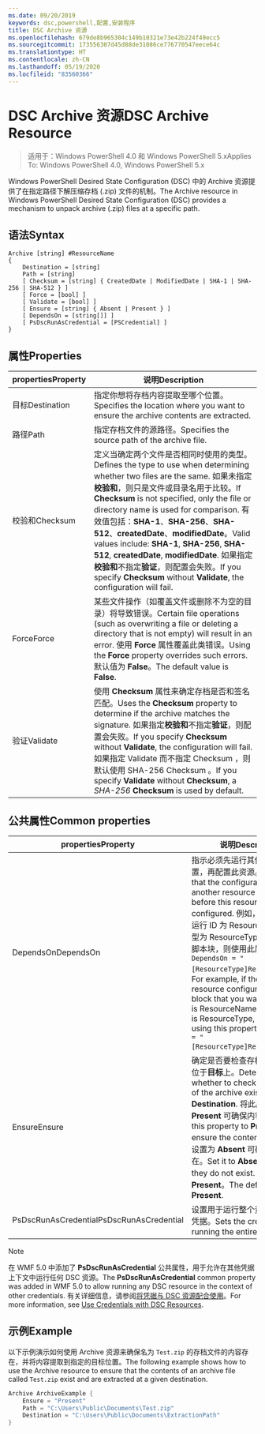 ```yaml
---
ms.date: 09/20/2019
keywords: dsc,powershell,配置,安装程序
title: DSC Archive 资源
ms.openlocfilehash: 679de8b965304c149b10321e73e42b224f49ecc5
ms.sourcegitcommit: 173556307d45d88de31086ce776770547eece64c
ms.translationtype: HT
ms.contentlocale: zh-CN
ms.lasthandoff: 05/19/2020
ms.locfileid: "83560366"
---
```

# <a name="dsc-archive-resource"></a><span data-ttu-id="2be9c-103">DSC Archive 资源</span><span class="sxs-lookup"><span data-stu-id="2be9c-103">DSC Archive Resource</span></span>

> <span data-ttu-id="2be9c-104">适用于：Windows PowerShell 4.0 和 Windows PowerShell 5.x</span><span class="sxs-lookup"><span data-stu-id="2be9c-104">Applies To: Windows PowerShell 4.0, Windows PowerShell 5.x</span></span>

<span data-ttu-id="2be9c-105">Windows PowerShell Desired State Configuration (DSC) 中的 Archive 资源提供了在指定路径下解压缩存档 (.zip) 文件的机制。</span><span class="sxs-lookup"><span data-stu-id="2be9c-105">The Archive resource in Windows PowerShell Desired State Configuration (DSC) provides a mechanism to unpack archive (.zip) files at a specific path.</span></span>

## <a name="syntax"></a><span data-ttu-id="2be9c-106">语法</span><span class="sxs-lookup"><span data-stu-id="2be9c-106">Syntax</span></span>

```Syntax
Archive [string] #ResourceName
{
    Destination = [string]
    Path = [string]
    [ Checksum = [string] { CreatedDate | ModifiedDate | SHA-1 | SHA-256 | SHA-512 } ]
    [ Force = [bool] ]
    [ Validate = [bool] ]
    [ Ensure = [string] { Absent | Present } ]
    [ DependsOn = [string[]] ]
    [ PsDscRunAsCredential = [PSCredential] ]
}
```

## <a name="properties"></a><span data-ttu-id="2be9c-107">属性</span><span class="sxs-lookup"><span data-stu-id="2be9c-107">Properties</span></span>

|<span data-ttu-id="2be9c-108">properties</span><span class="sxs-lookup"><span data-stu-id="2be9c-108">Property</span></span> |<span data-ttu-id="2be9c-109">说明</span><span class="sxs-lookup"><span data-stu-id="2be9c-109">Description</span></span> |
|---|---|
|<span data-ttu-id="2be9c-110">目标</span><span class="sxs-lookup"><span data-stu-id="2be9c-110">Destination</span></span> |<span data-ttu-id="2be9c-111">指定你想将存档内容提取至哪个位置。</span><span class="sxs-lookup"><span data-stu-id="2be9c-111">Specifies the location where you want to ensure the archive contents are extracted.</span></span> |
|<span data-ttu-id="2be9c-112">路径</span><span class="sxs-lookup"><span data-stu-id="2be9c-112">Path</span></span> |<span data-ttu-id="2be9c-113">指定存档文件的源路径。</span><span class="sxs-lookup"><span data-stu-id="2be9c-113">Specifies the source path of the archive file.</span></span> |
|<span data-ttu-id="2be9c-114">校验和</span><span class="sxs-lookup"><span data-stu-id="2be9c-114">Checksum</span></span> |<span data-ttu-id="2be9c-115">定义当确定两个文件是否相同时使用的类型。</span><span class="sxs-lookup"><span data-stu-id="2be9c-115">Defines the type to use when determining whether two files are the same.</span></span> <span data-ttu-id="2be9c-116">如果未指定**校验和**，则只是文件或目录名用于比较。</span><span class="sxs-lookup"><span data-stu-id="2be9c-116">If **Checksum** is not specified, only the file or directory name is used for comparison.</span></span> <span data-ttu-id="2be9c-117">有效值包括：**SHA-1**、**SHA-256**、**SHA-512**、**createdDate**、**modifiedDate**。</span><span class="sxs-lookup"><span data-stu-id="2be9c-117">Valid values include: **SHA-1**, **SHA-256**, **SHA-512**, **createdDate**, **modifiedDate**.</span></span> <span data-ttu-id="2be9c-118">如果指定**校验和**不指定**验证**，则配置会失败。</span><span class="sxs-lookup"><span data-stu-id="2be9c-118">If you specify **Checksum** without **Validate**, the configuration will fail.</span></span> |
|<span data-ttu-id="2be9c-119">Force</span><span class="sxs-lookup"><span data-stu-id="2be9c-119">Force</span></span> |<span data-ttu-id="2be9c-120">某些文件操作（如覆盖文件或删除不为空的目录）将导致错误。</span><span class="sxs-lookup"><span data-stu-id="2be9c-120">Certain file operations (such as overwriting a file or deleting a directory that is not empty) will result in an error.</span></span> <span data-ttu-id="2be9c-121">使用 **Force** 属性覆盖此类错误。</span><span class="sxs-lookup"><span data-stu-id="2be9c-121">Using the **Force** property overrides such errors.</span></span> <span data-ttu-id="2be9c-122">默认值为 **False**。</span><span class="sxs-lookup"><span data-stu-id="2be9c-122">The default value is **False**.</span></span> |
|<span data-ttu-id="2be9c-123">验证</span><span class="sxs-lookup"><span data-stu-id="2be9c-123">Validate</span></span>| <span data-ttu-id="2be9c-124">使用 **Checksum** 属性来确定存档是否和签名匹配。</span><span class="sxs-lookup"><span data-stu-id="2be9c-124">Uses the **Checksum** property to determine if the archive matches the signature.</span></span> <span data-ttu-id="2be9c-125">如果指定**校验和**不指定**验证**，则配置会失败。</span><span class="sxs-lookup"><span data-stu-id="2be9c-125">If you specify **Checksum** without **Validate**, the configuration will fail.</span></span> <span data-ttu-id="2be9c-126">如果指定 Validate  而不指定 Checksum  ，则默认使用 SHA-256  Checksum  。</span><span class="sxs-lookup"><span data-stu-id="2be9c-126">If you specify **Validate** without **Checksum**, a _SHA-256_ **Checksum** is used by default.</span></span> |

## <a name="common-properties"></a><span data-ttu-id="2be9c-127">公共属性</span><span class="sxs-lookup"><span data-stu-id="2be9c-127">Common properties</span></span>

|<span data-ttu-id="2be9c-128">properties</span><span class="sxs-lookup"><span data-stu-id="2be9c-128">Property</span></span> |<span data-ttu-id="2be9c-129">说明</span><span class="sxs-lookup"><span data-stu-id="2be9c-129">Description</span></span> |
|---|---|
|<span data-ttu-id="2be9c-130">DependsOn</span><span class="sxs-lookup"><span data-stu-id="2be9c-130">DependsOn</span></span> |<span data-ttu-id="2be9c-131">指示必须先运行其他资源的配置，再配置此资源。</span><span class="sxs-lookup"><span data-stu-id="2be9c-131">Indicates that the configuration of another resource must run before this resource is configured.</span></span> <span data-ttu-id="2be9c-132">例如，如果想要首先运行 ID 为 ResourceName、类型为 ResourceType 的资源配置脚本块，则使用此属性的语法为 `DependsOn = "[ResourceType]ResourceName"`。</span><span class="sxs-lookup"><span data-stu-id="2be9c-132">For example, if the ID of the resource configuration script block that you want to run first is ResourceName and its type is ResourceType, the syntax for using this property is `DependsOn = "[ResourceType]ResourceName"`.</span></span> |
|<span data-ttu-id="2be9c-133">Ensure</span><span class="sxs-lookup"><span data-stu-id="2be9c-133">Ensure</span></span> |<span data-ttu-id="2be9c-134">确定是否要检查存档的内容是否位于**目标**上。</span><span class="sxs-lookup"><span data-stu-id="2be9c-134">Determines whether to check if the content of the archive exists at the **Destination**.</span></span> <span data-ttu-id="2be9c-135">将此属性设置为 **Present** 可确保内容存在。</span><span class="sxs-lookup"><span data-stu-id="2be9c-135">Set this property to **Present** to ensure the contents exist.</span></span> <span data-ttu-id="2be9c-136">将其设置为 **Absent** 可确保内容不存在。</span><span class="sxs-lookup"><span data-stu-id="2be9c-136">Set it to **Absent** to ensure they do not exist.</span></span> <span data-ttu-id="2be9c-137">默认值为 **Present**。</span><span class="sxs-lookup"><span data-stu-id="2be9c-137">The default value is **Present**.</span></span> |
|<span data-ttu-id="2be9c-138">PsDscRunAsCredential</span><span class="sxs-lookup"><span data-stu-id="2be9c-138">PsDscRunAsCredential</span></span> |<span data-ttu-id="2be9c-139">设置用于运行整个资源的身份的凭据。</span><span class="sxs-lookup"><span data-stu-id="2be9c-139">Sets the credential for running the entire resource as.</span></span> |

> [!NOTE]
> <span data-ttu-id="2be9c-140">在 WMF 5.0 中添加了 **PsDscRunAsCredential** 公共属性，用于允许在其他凭据上下文中运行任何 DSC 资源。</span><span class="sxs-lookup"><span data-stu-id="2be9c-140">The **PsDscRunAsCredential** common property was added in WMF 5.0 to allow running any DSC resource in the context of other credentials.</span></span> <span data-ttu-id="2be9c-141">有关详细信息，请参阅[将凭据与 DSC 资源配合使用](../../../configurations/runasuser.md)。</span><span class="sxs-lookup"><span data-stu-id="2be9c-141">For more information, see [Use Credentials with DSC Resources](../../../configurations/runasuser.md).</span></span>

## <a name="example"></a><span data-ttu-id="2be9c-142">示例</span><span class="sxs-lookup"><span data-stu-id="2be9c-142">Example</span></span>

<span data-ttu-id="2be9c-143">以下示例演示如何使用 Archive 资源来确保名为 `Test.zip` 的存档文件的内容存在，并将内容提取到指定的目标位置。</span><span class="sxs-lookup"><span data-stu-id="2be9c-143">The following example shows how to use the Archive resource to ensure that the contents of an archive file called `Test.zip` exist and are extracted at a given destination.</span></span>

```powershell
Archive ArchiveExample {
    Ensure = "Present"
    Path = "C:\Users\Public\Documents\Test.zip"
    Destination = "C:\Users\Public\Documents\ExtractionPath"
}
```

